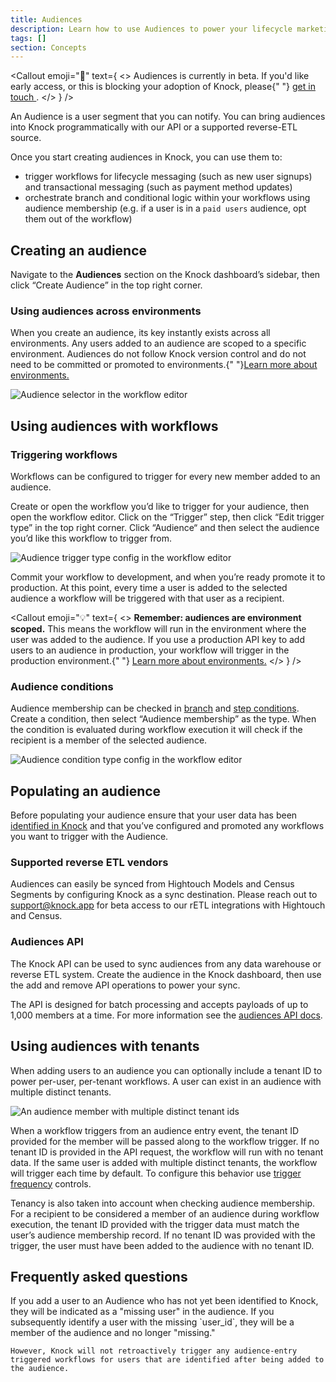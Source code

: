 ```yaml
---
title: Audiences
description: Learn how to use Audiences to power your lifecycle marketing use cases.
tags: []
section: Concepts
---
```


<Callout
  emoji="🚧"
  text={
    <>
      Audiences is currently in beta. If you'd like early access, or this is
      blocking your adoption of Knock, please{" "}
      <a href="mailto:support@knock.app?subject=Audiences beta access">
        get in touch
      </a>
      .
    </>
  }
/>

An Audience is a user segment that you can notify. You can bring audiences into Knock programmatically with our API or a supported reverse-ETL source.

Once you start creating audiences in Knock, you can use them to:

- trigger workflows for lifecycle messaging (such as new user signups) and transactional messaging (such as payment method updates)
- orchestrate branch and conditional logic within your workflows using audience membership (e.g. if a user is in a `paid users` audience, opt them out of the workflow)

## Creating an audience

Navigate to the **Audiences** section on the Knock dashboard’s sidebar, then click “Create Audience” in the top right corner.

### Using audiences across environments

When you create an audience, its key instantly exists across all environments. Any users added to an audience are scoped to a specific environment. Audiences do not follow Knock version control and do not need to be committed or promoted to environments.{" "}<a href="/concepts/environments">Learn more about environments.</a>

<Image
  src="/images/concepts/audiences/workflow-editor-audience-selector.png"
  height={926}
  width={470}
  alt="Audience selector in the workflow editor"
  className="rounded-md mx-auto border border-gray-200"
/>

## Using audiences with workflows

### Triggering workflows

Workflows can be configured to trigger for every new member added to an audience.

Create or open the workflow you’d like to trigger for your audience, then open the workflow editor. Click on the “Trigger” step, then click “Edit trigger type” in the top right corner. Click “Audience“ and then select the audience you’d like this workflow to trigger from.

<Image
  src="/images/concepts/audiences/audience-trigger-type-config.png"
  height={1846}
  width={1330}
  alt="Audience trigger type config in the workflow editor"
  className="rounded-md border border-gray-200"
/>

Commit your workflow to development, and when you’re ready promote it to production. At this point, every time a user is added to the selected audience a workflow will be triggered with that user as a recipient.

<Callout
  emoji="💡"
  text={
    <>
      <b>Remember: audiences are environment scoped.</b> This means the workflow
      will run in the environment where the user was added to the audience. If
      you use a production API key to add users to an audience in production,
      your workflow will trigger in the production environment.{" "}
      <a href="/concepts/environments">Learn more about environments.</a>
    </>
  }
/>

### Audience conditions

Audience membership can be checked in [branch](/designing-workflows/branch-function#adding-conditions-to-branches) and [step conditions](/designing-workflows/step-conditions). Create a condition, then select “Audience membership” as the type. When the condition is evaluated during workflow execution it will check if the recipient is a member of the selected audience.

<Image
  src="/images/concepts/audiences/condition-config.png"
  alt="Audience condition type config in the workflow editor"
  width={500}
  height={334}
  className="rounded-md mx-auto border border-gray-200"
/>

## Populating an audience

Before populating your audience ensure that your user data has been [identified in Knock](/managing-recipients/identifying-recipients) and that you’ve configured and promoted any workflows you want to trigger with the Audience.

### Supported reverse ETL vendors

Audiences can easily be synced from Hightouch Models and Census Segments by configuring Knock as a sync destination. Please reach out to support@knock.app for beta access to our rETL integrations with Hightouch and Census.

### Audiences API

The Knock API can be used to sync audiences from any data warehouse or reverse ETL system. Create the audience in the Knock dashboard, then use the add and remove API operations to power your sync.

The API is designed for batch processing and accepts payloads of up to 1,000 members at a time. For more information see the [audiences API docs](/reference#audiences).

## Using audiences with tenants

When adding users to an audience you can optionally include a tenant ID to power per-user, per-tenant workflows. A user can exist in an audience with multiple distinct tenants.

<Image
  src="/images/concepts/audiences/audience-member-with-multiple-tenant-ids.png"
  alt="An audience member with multiple distinct tenant ids"
  width={1710}
  height={550}
  className="rounded-md border border-gray-200"
/>

When a workflow triggers from an audience entry event, the tenant ID provided for the member will be passed along to the workflow trigger. If no tenant ID is provided in the API request, the workflow will run with no tenant data. If the same user is added with multiple distinct tenants, the workflow will trigger each time by default. To configure this behavior use [trigger frequency](/send-notifications/triggering-workflows#controlling-workflow-trigger-frequency) controls.

Tenancy is also taken into account when checking audience membership. For a recipient to be considered a member of an audience during workflow execution, the tenant ID provided with the trigger data must match the user’s audience membership record. If no tenant ID was provided with the trigger, the user must have been added to the audience with no tenant ID.

## Frequently asked questions

<AccordionGroup>
  <Accordion title="What happens if my audience contains a 'missing user' who I subsequently identify to Knock?">
    If you add a user to an Audience who has not yet been identified to Knock, they will be indicated as a "missing user" in the audience. If you subsequently identify a user with the missing `user_id`, they will be a member of the audience and no longer "missing."

    However, Knock will not retroactively trigger any audience-entry triggered workflows for users that are identified after being added to the audience.

  </Accordion>
</AccordionGroup>
